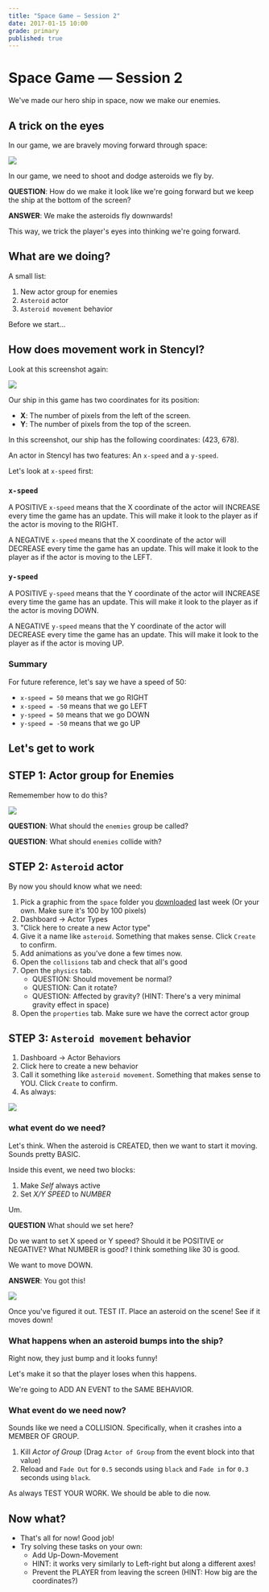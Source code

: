 ```yaml
---
title: "Space Game — Session 2"
date: 2017-01-15 10:00
grade: primary
published: true
---
```


# Space Game — Session 2

We've made our hero ship in space, now we make our enemies.

## A trick on the eyes

In our game, we are bravely moving forward through space:

![](http://i.imgur.com/L7Usdak.png)

In our game, we need to shoot and dodge asteroids we fly by.

__QUESTION__: How do we make it look like we're going forward but we keep the
ship at the bottom of the screen?

__ANSWER__: We make the asteroids fly downwards!

This way, we trick the player's eyes into thinking we're going forward.

## What are we doing?

A small list:

1. New actor group for enemies
2. `Asteroid` actor
3. `Asteroid movement` behavior

Before we start...

## How does movement work in Stencyl?

Look at this screenshot again:

![](http://i.imgur.com/L7Usdak.png)

Our ship in this game has two coordinates for its position:

- __X__: The number of pixels from the left of the screen.
- __Y__: The number of pixels from the top of the screen.

In this screenshot, our ship has the following coordinates: (423, 678).

An actor in Stencyl has two features: An `x-speed` and a `y-speed`.

Let's look at `x-speed` first:

### `x-speed`

A POSITIVE `x-speed` means that the X coordinate of the actor will INCREASE
every time the game has an update. This will make it look to the player as if
the actor is moving to the RIGHT.

A NEGATIVE `x-speed` means that the X coordinate of the actor will DECREASE
every time the game has an update. This will make it look to the player as if
the actor is moving to the LEFT.

### `y-speed`

A POSITIVE `y-speed` means that the Y coordinate of the actor will INCREASE
every time the game has an update. This will make it look to the player as if
the actor is moving DOWN.

A NEGATIVE `y-speed` means that the Y coordinate of the actor will DECREASE
every time the game has an update. This will make it look to the player as if
the actor is moving UP.

### Summary

For future reference, let's say we have a speed of 50:

- `x-speed = 50` means that we go RIGHT
- `x-speed = -50` means that we go LEFT
- `y-speed = 50` means that we go DOWN
- `y-speed = -50` means that we go UP

## Let's get to work

## STEP 1: Actor group for Enemies

Rememember how to do this?

![](http://i.imgur.com/HkGpxGv.png)

__QUESTION__: What should the `enemies` group be called?

__QUESTION__: What should `enemies` collide with?

## STEP 2: `Asteroid` actor

By now you should know what we need:

1. Pick a graphic from the `space` folder you [downloaded](bit.ly/cgp-space) last week (Or your own. Make sure it's 100 by 100 pixels)
2. Dashboard -> Actor Types
3. "Click here to create a new Actor type"
4. Give it a name like `asteroid`. Something that makes sense. Click `Create` to confirm.
5. Add animations as you've done a few times now.
6. Open the `collisions` tab and check that all's good
7. Open the `physics` tab.
    - QUESTION: Should movement be normal?
    - QUESTION: Can it rotate?
    - QUESTION: Affected by gravity? (HINT: There's a very minimal gravity effect in space)
8. Open the `properties` tab. Make sure we have the correct actor group

## STEP 3: `Asteroid movement` behavior

1. Dashboard -> Actor Behaviors
2. Click here to create a new behavior
3. Call it something like `asteroid movement`. Something that makes sense to YOU. Click `Create` to confirm.
4. As always:

![](http://i.imgur.com/Z4sSmfJ.png)

### what event do we need?

Let's think. When the asteroid is CREATED, then we want to start it moving. Sounds pretty BASIC.

Inside this event, we need two blocks:

1. Make *Self* always active
2. Set *X/Y SPEED* to *NUMBER*

Um.

__QUESTION__ What should we set here?

Do we want to set X speed or Y speed? Should it be POSITIVE or NEGATIVE? What NUMBER is good? I think something like 30 is good.

We want to move DOWN.

__ANSWER__: You got this!

![](http://www.golfian.com/wp-content/uploads/2016/08/Who-can-do-it-you-can-do-it-Love-Meme-Picture.jpg)

Once you've figured it out. TEST IT. Place an asteroid on the scene! See if it moves down!

### What happens when an asteroid bumps into the ship?

Right now, they just bump and it looks funny!

Let's make it so that the player loses when this happens.

We're going to ADD AN EVENT to the SAME BEHAVIOR.

### What event do we need now?

Sounds like we need a COLLISION. Specifically, when it crashes into a MEMBER OF GROUP.

1. Kill *Actor of Group* (Drag `Actor of Group` from the event block into that value)
2. Reload and `Fade Out` for `0.5` seconds using `black` and `Fade in` for `0.3` seconds using `black`.

As always TEST YOUR WORK. We should be able to die now.

## Now what?

- That's all for now! Good job!
- Try solving these tasks on your own:
    - Add Up-Down-Movement
    - HINT: it works very similarly to Left-right but along a different axes!
    - Prevent the PLAYER from leaving the screen (HINT: How big are the coordinates?)
